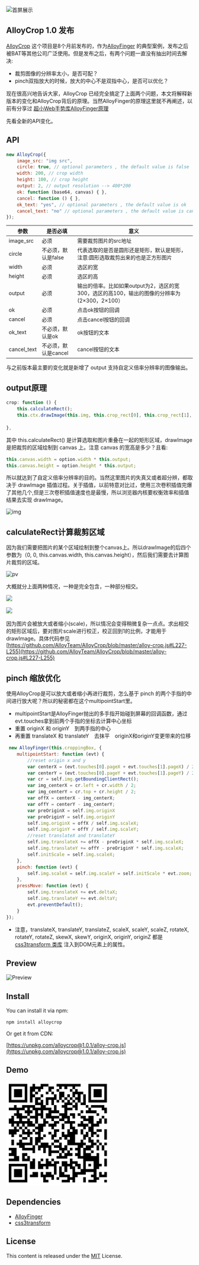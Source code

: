 ﻿![首屏展示](./images/0.png)
## AlloyCrop 1.0 发布

[AlloyCrop](https://github.com/AlloyTeam/AlloyCrop) 这个项目是8个月前发布的，作为[AlloyFinger](https://github.com/AlloyTeam/AlloyFinger) 的典型案例，发布之后被BAT等其他公司广泛使用。但是发布之后，有两个问题一直没有抽出时间去解决:

* 裁剪图像的分辨率太小，是否可配？
* pinch双指放大的时候，放大的中心不是双指中心，是否可以优化？

现在很高兴地告诉大家，AlloyCrop 已经完全搞定了上面两个问题，本文将解释新版本的变化和AlloyCrop背后的原理。当然AlloyFinger的原理这里就不再阐述，以前有分享过 [超小Web手势库AlloyFinger原理](./asset/alloyfinger.md)

先看全新的API变化。

## API

```js
new AlloyCrop({
    image_src: "img src",
    circle: true, // optional parameters , the default value is false
    width: 200, // crop width
    height: 100, // crop height
    output: 2, // output resolution --> 400*200
    ok: function (base64, canvas) { },
    cancel: function () { },
    ok_text: "yes", // optional parameters , the default value is ok
    cancel_text: "no" // optional parameters , the default value is cancel
});
```

参数 |是否必填 | 意义
----|------|----
image_src | 必须  | 需要裁剪图片的src地址
circle | 不必须，默认是false  | 代表选取的是否是圆形还是矩形，默认是矩形，注意:圆形选取裁剪出来的也是正方形图片
width | 必须  | 选区的宽
height | 必须  | 选区的高
output | 必须 | 输出的倍率。比如如果output为2，选区的宽300，选区的高100，输出的图像的分辨率为 (2×300，2×100）
ok | 必须  | 点击ok按钮的回调
cancel | 必须  | 点击cancel按钮的回调
ok_text | 不必须，默认是ok  | ok按钮的文本
cancel_text | 不必须，默认是cancel  | cancel按钮的文本

与之前版本最主要的变化就是新增了 output 支持自定义倍率分辨率的图像输出。

## output原理

```js
crop: function () {
    this.calculateRect();
    this.ctx.drawImage(this.img, this.crop_rect[0], this.crop_rect[1], this.crop_rect[2], this.crop_rect[3], 0, 0, this.canvas.width, this.canvas.height);

},
```

其中 this.calculateRect() 是计算选取和图片重叠在一起的矩形区域，drawImage 是把裁剪的区域绘制到 canvas 上。注意 canvas 的宽高是多少？且看:

```js
this.canvas.width = option.width * this.output;
this.canvas.height = option.height * this.output;
```

所以就达到了自定义倍率分辨率的目的。当然这里图片的失真又或者超分辨，都取决于 drawImage 插值过程。关于插值，以前特意对比过，使用三次卷积插值完爆了其他几个,但是三次卷积插值速度也是最慢，所以浏览器内核要权衡效率和插值结果去实现 drawImage。

![img](http://images2017.cnblogs.com/blog/105416/201708/105416-20170801102838052-884320030.jpg)

## calculateRect计算裁剪区域

因为我们需要把图片的某个区域绘制到整个canvas上。所以drawImage的后四个参数为（0, 0, this.canvas.width, this.canvas.height），然后我们需要去计算图片裁剪的区域。

![pv](http://images2017.cnblogs.com/blog/105416/201708/105416-20170801103251646-2132149523.jpg)

大概就分上面两种情况，一种是完全包含，一种部分相交。

![](http://images2017.cnblogs.com/blog/105416/201708/105416-20170801104639005-638761920.jpg)

![](http://images2017.cnblogs.com/blog/105416/201708/105416-20170801104749802-38131761.jpg)

因为图片会被放大或者缩小(scale)，所以情况会变得稍微复杂一点点。求出相交的矩形区域后，要对图片scale进行校正，校正回到1的比例，才能用于drawImage。具体代码参见 [https://github.com/AlloyTeam/AlloyCrop/blob/master/alloy-crop.js#L227-L255](https://github.com/AlloyTeam/AlloyCrop/blob/master/alloy-crop.js#L227-L255)

## pinch 缩放优化

使用AlloyCrop是可以放大或者缩小再进行裁剪，怎么基于 pinch 的两个手指的中间进行放大呢？所以的秘密都在这个multipointStart里。

* multipointStart是AlloyFinger抛出的多手指开始碰到屏幕的回调函数，通过evt.touches拿到前两个手指的坐标去计算中心坐标
* 重置 originX 和 originY　到两手指的中心
* 再重置 translateX 和 translateY　去抹平　originX和originY变更带来的位移
	
```js
 new AlloyFinger(this.croppingBox, {
	multipointStart: function (evt) {
	    //reset origin x and y
	    var centerX = (evt.touches[0].pageX + evt.touches[1].pageX) / 2;
	    var centerY = (evt.touches[0].pageY + evt.touches[1].pageY) / 2;
	    var cr = self.img.getBoundingClientRect();
	    var img_centerX = cr.left + cr.width / 2;
	    var img_centerY = cr.top + cr.height / 2;
	    var offX = centerX - img_centerX;
	    var offY = centerY - img_centerY;
	    var preOriginX = self.img.originX
	    var preOriginY = self.img.originY
	    self.img.originX = offX / self.img.scaleX;
	    self.img.originY = offY / self.img.scaleY;
	    //reset translateX and translateY
	    self.img.translateX += offX - preOriginX * self.img.scaleX;
	    self.img.translateY += offY - preOriginY * self.img.scaleX;
	    self.initScale = self.img.scaleX;
	},
	pinch: function (evt) {
	    self.img.scaleX = self.img.scaleY = self.initScale * evt.zoom;
	},
	pressMove: function (evt) {
	    self.img.translateX += evt.deltaX;
	    self.img.translateY += evt.deltaY;
	    evt.preventDefault();
	}
});
```

* 注意，translateX, translateY, translateZ, scaleX, scaleY, scaleZ, rotateX, rotateY, rotateZ, skewX, skewY, originX, originY, originZ 都是 [css3transform 类库](https://alloyteam.github.io/AlloyTouch/transformjs/) 注入到DOM元素上的属性。


## Preview

![Preview](http://images2017.cnblogs.com/blog/105416/201707/105416-20170731173956990-1895070647.jpg)

## Install

You can install it via npm:

```html
npm install alloycrop
```

Or get it from CDN:

[https://unpkg.com/alloycrop@1.0.1/alloy-crop.js](https://unpkg.com/alloycrop@1.0.1/alloy-crop.js)

## Demo

![./asset/alloycrop.png](./asset/alloycrop.png)

## Dependencies

* [AlloyFinger](https://github.com/AlloyTeam/AlloyFinger)
* [css3transform](https://alloyteam.github.io/AlloyTouch/transformjs/)


## License
This content is released under the [MIT](http://opensource.org/licenses/MIT) License.